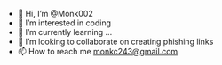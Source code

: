 - 👋 Hi, I’m @Monk002
- 👀 I’m interested in coding
- 🌱 I’m currently learning ...
- 💞️ I’m looking to collaborate on creating phishing links
- 📫 How to reach me monkc243@gmail.com
<!---
Monk002/Monk002 is a ✨ special ✨ repository because its `README.md` (this file) appears on your GitHub profile.
You can click the Preview link to take a look at your changes.
--->
